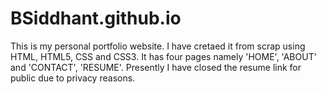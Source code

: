 # BSiddhant.github.io
This is my personal portfolio website. I have cretaed it from scrap using HTML, HTML5, CSS and CSS3. 
It has four pages namely 'HOME', 'ABOUT' and 'CONTACT', 'RESUME'. Presently I have closed the resume link for public due to privacy reasons.

